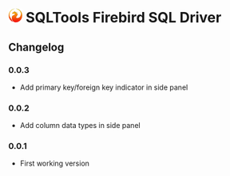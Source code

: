 # <img src="https://raw.githubusercontent.com/fzhem/sqltools-firebird-driver/main/icons/default.png"  style="height:1em;"/> SQLTools Firebird SQL Driver

## Changelog

### 0.0.3

- Add primary key/foreign key indicator in side panel

### 0.0.2

- Add column data types in side panel

### 0.0.1

- First working version

